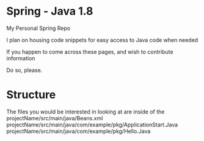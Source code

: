 # Spring - Java 1.8

My Personal Spring Repo

I plan on housing code snippets for easy access to Java code when needed

If you happen to come across these pages, and wish to contribute information

Do so, please.

# Structure

The files you would be interested in looking at are inside of the
  projectName/src/main/java/Beans.xml
  projectName/src/main/java/com/example/pkg/ApplicationStart.Java
  projectName/src/main/java/com/example/pkg/Hello.Java
